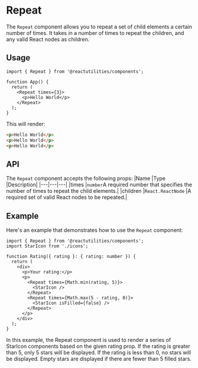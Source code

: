 # Repeat

The `Repeat` component allows you to repeat a set of child elements a certain number of times. It takes in a number of times to repeat the children, and any valid React nodes as children.

## Usage

```tsx
import { Repeat } from '@reactutilities/components';

function App() {
  return (
    <Repeat times={3}>
      <p>Hello World</p>
    </Repeat>
  );
}
```

This will render:

```html
<p>Hello World</p>
<p>Hello World</p>
<p>Hello World</p>
```

## API

The `Repeat` component accepts the following props:
|Name |Type |Description|
|---|---|---|
|times |`number`A required number that specifies the number of times to repeat the child elements.|
|children |`React.ReactNode` |A required set of valid React nodes to be repeated.|

## Example

Here's an example that demonstrates how to use the `Repeat` component:

```tsx
import { Repeat } from '@reactutilities/components';
import StarIcon from './icons';

function Rating({ rating }: { rating: number }) {
  return (
    <div>
      <p>Your rating:</p>
      <p>
        <Repeat times={Math.min(rating, 5)}>
          <StarIcon />
        </Repeat>
        <Repeat times={Math.max(5 - rating, 0)}>
          <StarIcon isFilled={false} />
        </Repeat>
      </p>
    </div>
  );
}
```

In this example, the Repeat component is used to render a series of StarIcon components based on the given rating prop. If the rating is greater than 5, only 5 stars will be displayed. If the rating is less than 0, no stars will be displayed. Empty stars are displayed if there are fewer than 5 filled stars.
